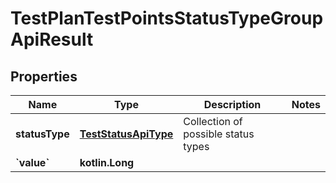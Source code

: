 
# TestPlanTestPointsStatusTypeGroupApiResult

## Properties
| Name | Type | Description | Notes |
| ------------ | ------------- | ------------- | ------------- |
| **statusType** | [**TestStatusApiType**](TestStatusApiType.md) | Collection of possible status types |  |
| **&#x60;value&#x60;** | **kotlin.Long** |  |  |



